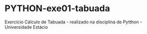 # PYTHON-exe01-tabuada
Exercício Cálculo de Tabuada - realizado na disciplina de Pytthon - Universidade Estácio
